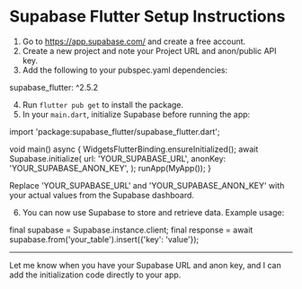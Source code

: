 # Supabase Flutter Setup Instructions

1. Go to https://app.supabase.com/ and create a free account.
2. Create a new project and note your Project URL and anon/public API key.
3. Add the following to your pubspec.yaml dependencies:

supabase_flutter: ^2.5.2

4. Run `flutter pub get` to install the package.
5. In your `main.dart`, initialize Supabase before running the app:

import 'package:supabase_flutter/supabase_flutter.dart';

void main() async {
WidgetsFlutterBinding.ensureInitialized();
await Supabase.initialize(
url: 'YOUR_SUPABASE_URL',
anonKey: 'YOUR_SUPABASE_ANON_KEY',
);
runApp(MyApp());
}

Replace 'YOUR_SUPABASE_URL' and 'YOUR_SUPABASE_ANON_KEY' with your actual values from the Supabase dashboard.

6. You can now use Supabase to store and retrieve data. Example usage:

final supabase = Supabase.instance.client;
final response = await supabase.from('your_table').insert({'key': 'value'});

---

Let me know when you have your Supabase URL and anon key, and I can add the initialization code directly to your app.
